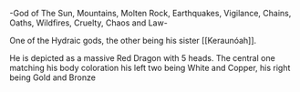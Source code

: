 -God of The Sun, Mountains, Molten Rock, Earthquakes, Vigilance, Chains, Oaths, Wildfires, Cruelty, Chaos and Law-

One of the Hydraic gods, the other being his sister [[Keraunóah]]. 

He is depicted as a massive Red Dragon with 5 heads. The central one matching his body coloration his left two being White and Copper, his right being Gold and Bronze

